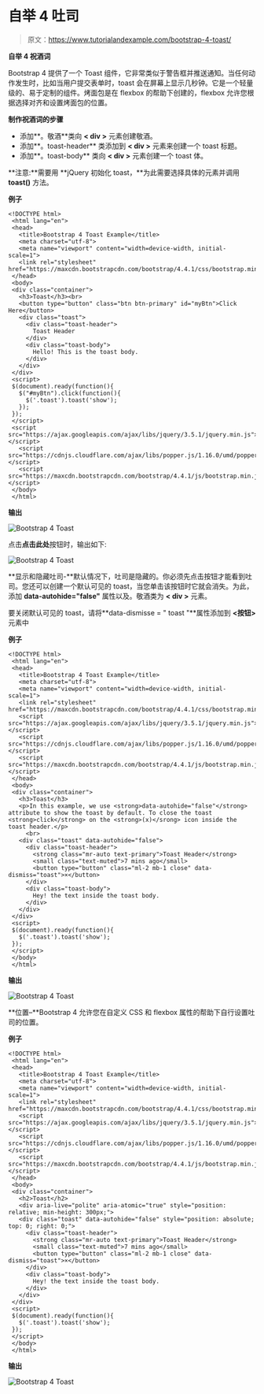# 自举 4 吐司

> 原文：<https://www.tutorialandexample.com/bootstrap-4-toast/>

**自举 4 祝酒词**

Bootstrap 4 提供了一个 Toast 组件，它非常类似于警告框并推送通知。当任何动作发生时，比如当用户提交表单时，toast 会在屏幕上显示几秒钟。它是一个轻量级的、易于定制的组件。烤面包是在 flexbox 的帮助下创建的，flexbox 允许您根据选择对齐和设置烤面包的位置。

**制作祝酒词的步骤**

*   添加**。敬酒**类向 **< div >** 元素创建敬酒。
*   添加**。toast-header** 类添加到 **< div >** 元素来创建一个 toast 标题。
*   添加**。toast-body** 类向 **< div >** 元素创建一个 toast 体。

**注意:**需要用 **jQuery 初始化 toast，**为此需要选择具体的元素并调用 **toast()** 方法。

**例子**

```
<!DOCTYPE html>
 <html lang="en">
 <head>
   <title>Bootstrap 4 Toast Example</title>
   <meta charset="utf-8">
   <meta name="viewport" content="width=device-width, initial-scale=1">
   <link rel="stylesheet" href="https://maxcdn.bootstrapcdn.com/bootstrap/4.4.1/css/bootstrap.min.css"> 
 </head>
 <body>
 <div class="container">
   <h3>Toast</h3><br>
   <button type="button" class="btn btn-primary" id="myBtn">Click Here</button>
   <div class="toast">
     <div class="toast-header"> 
       Toast Header
     </div>
     <div class="toast-body">
       Hello! This is the toast body.
     </div>
   </div>
 </div>
 <script> 
 $(document).ready(function(){
   $("#myBtn").click(function(){
     $('.toast').toast('show');
   });
 });
 </script>
 <script src="https://ajax.googleapis.com/ajax/libs/jquery/3.5.1/jquery.min.js"></script> 
   <script src="https://cdnjs.cloudflare.com/ajax/libs/popper.js/1.16.0/umd/popper.min.js"></script>
   <script src="https://maxcdn.bootstrapcdn.com/bootstrap/4.4.1/js/bootstrap.min.js"></script>
 </body>
 </html> 
```

**输出**

![Bootstrap 4 Toast](img/4806caed9d3d52c7c204060e099cef30.png)

点击**点击此处**按钮时，输出如下:

![Bootstrap 4 Toast](img/f8e93c6d06d4b495a2c0af3765917ee7.png)

**显示和隐藏吐司-**默认情况下，吐司是隐藏的。你必须先点击按钮才能看到吐司。您还可以创建一个默认可见的 toast，当您单击该按钮时它就会消失。为此，添加 **data-autohide="false"** 属性以及。敬酒类为 **< div >** 元素。

要关闭默认可见的 toast，请将**data-dismisse = " toast "**属性添加到 **<按钮>** 元素中

**例子**

```
<!DOCTYPE html>
 <html lang="en">
 <head>
   <title>Bootstrap 4 Toast Example</title>
   <meta charset="utf-8">
   <meta name="viewport" content="width=device-width, initial-scale=1">
   <link rel="stylesheet" href="https://maxcdn.bootstrapcdn.com/bootstrap/4.4.1/css/bootstrap.min.css"> 
   <script src="https://ajax.googleapis.com/ajax/libs/jquery/3.5.1/jquery.min.js"></script>
   <script src="https://cdnjs.cloudflare.com/ajax/libs/popper.js/1.16.0/umd/popper.min.js"></script>
   <script src="https://maxcdn.bootstrapcdn.com/bootstrap/4.4.1/js/bootstrap.min.js"></script>
 </head>
 <body>
 <div class="container">
   <h3>Toast</h3> 
   <p>In this example, we use <strong>data-autohide="false"</strong> attribute to show the toast by default. To close the toast <strong>click</strong> on the <strong>(x)</srong> icon inside the toast header.</p>
     <br>
   <div class="toast" data-autohide="false">
     <div class="toast-header">
       <strong class="mr-auto text-primary">Toast Header</strong>
       <small class="text-muted">7 mins ago</small> 
       <button type="button" class="ml-2 mb-1 close" data-dismiss="toast">×</button>
     </div>
     <div class="toast-body">
       Hey! the text inside the toast body.
     </div>
   </div>
 </div>
 <script> 
 $(document).ready(function(){
   $('.toast').toast('show');
 });
 </script>
 </body>
 </html> 
```

**输出**

![Bootstrap 4 Toast](img/2957fc7f035c64906af1a7a77ca09190.png)

**位置–**Bootstrap 4 允许您在自定义 CSS 和 flexbox 属性的帮助下自行设置吐司的位置。

**例子**

```
<!DOCTYPE html>
 <html lang="en">
 <head>
   <title>Bootstrap 4 Toast Example</title>
   <meta charset="utf-8">
   <meta name="viewport" content="width=device-width, initial-scale=1">
   <link rel="stylesheet" href="https://maxcdn.bootstrapcdn.com/bootstrap/4.4.1/css/bootstrap.min.css"> 
   <script src="https://ajax.googleapis.com/ajax/libs/jquery/3.5.1/jquery.min.js"></script>
   <script src="https://cdnjs.cloudflare.com/ajax/libs/popper.js/1.16.0/umd/popper.min.js"></script>
   <script src="https://maxcdn.bootstrapcdn.com/bootstrap/4.4.1/js/bootstrap.min.js"></script>
 </head>
 <body>
 <div class="container">
   <h2>Toast</h2>
   <div aria-live="polite" aria-atomic="true" style="position: relative; min-height: 300px;"> 
   <div class="toast" data-autohide="false" style="position: absolute; top: 0; right: 0;">
     <div class="toast-header">
       <strong class="mr-auto text-primary">Toast Header</strong>
       <small class="text-muted">7 mins ago</small>
       <button type="button" class="ml-2 mb-1 close" data-dismiss="toast">×</button>
     </div>
     <div class="toast-body">
       Hey! the text inside the toast body. 
     </div>
   </div>
 </div>
 <script>
 $(document).ready(function(){
   $('.toast').toast('show');
 });
 </script> 
 </body>
 </html> 
```

**输出**

![Bootstrap 4 Toast](img/15487ac6662074bdbef18a006290cac5.png)